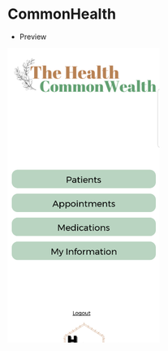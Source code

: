 # CommonHealth

* Preview


![Patient Data](https://github.com/vedavitshetty/CommonHealth/blob/master/images/Patient_Portal.PNG)


